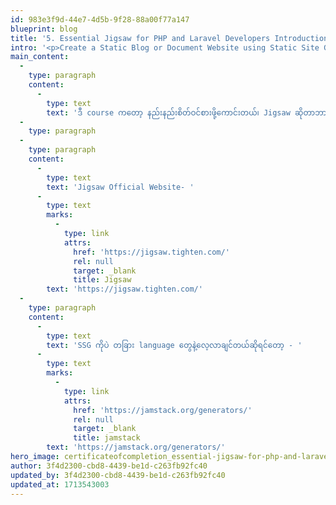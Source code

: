 ```yaml
---
id: 983e3f9d-44e7-4d5b-9f28-88a00f77a147
blueprint: blog
title: '5. Essential Jigsaw for PHP and Laravel Developers Introduction to Jigsaw'
intro: '<p>Create a Static Blog or Document Website using Static Site Generator called Jigsaw based on PHP Language.</p>'
main_content:
  -
    type: paragraph
    content:
      -
        type: text
        text: 'ဒီ course ကတော့ နည်းနည်းစိတ်ဝင်စားဖို့ကောင်းတယ်၊ Jigsaw ဆိုတာဘာလဲဆိုရင်တော့ PHP Laravel ကို based ထားတဲ့ Static Site Generator (SSG) ပေါ့၊ တနည်း Static Website တစ်ခုရအောင် generate လုပ်ပေးတဲ့ framework တစ်ခုပေါ့၊ ပုံမှန် Blog or Document လောက်ရေးမယ်ဆိုရင်တော့ starter template အသင့်ရှိတယ်၊ blade templating engine သုံးထားတာမို့ Laravel သုံးတဲ့သူတွေအတွက် အစိမ်းသက်သက်တော့ မဖြစ်ဘူး၊ ပုံမှန် extends layout/ components တွေအပြင် partials ပါသုံးလို့ရတယ်၊ markdown ရေးထုံးလဲ သုံးလို့ရတယ်၊ အသေးစိတ်ကိုတော့ Official Documentation မှာ သွားဖတ်လို့ရတယ် 😁'
  -
    type: paragraph
  -
    type: paragraph
    content:
      -
        type: text
        text: 'Jigsaw Official Website- '
      -
        type: text
        marks:
          -
            type: link
            attrs:
              href: 'https://jigsaw.tighten.com/'
              rel: null
              target: _blank
              title: Jigsaw
        text: 'https://jigsaw.tighten.com/'
  -
    type: paragraph
    content:
      -
        type: text
        text: 'SSG ကိုပဲ တခြား language တွေနဲ့လေ့လာချင်တယ်ဆိုရင်တော့ - '
      -
        type: text
        marks:
          -
            type: link
            attrs:
              href: 'https://jamstack.org/generators/'
              rel: null
              target: _blank
              title: jamstack
        text: 'https://jamstack.org/generators/'
hero_image: certificateofcompletion_essential-jigsaw-for-php-and-laravel-developers.png
author: 3f4d2300-cbd8-4439-be1d-c263fb92fc40
updated_by: 3f4d2300-cbd8-4439-be1d-c263fb92fc40
updated_at: 1713543003
---
```

